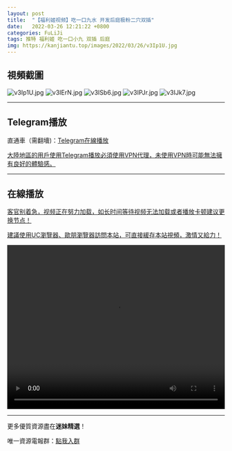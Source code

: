 ```yaml
---
layout: post
title:  "【福利姬视频】吃一口九水 开发后庭极粉二穴双插"
date:   2022-03-26 12:21:22 +0800
categories: FuLiJi
tags: 推特 福利姬 吃一口小九 双插 后庭
img: https://kanjiantu.top/images/2022/03/26/v3Ip1U.jpg
---
```



## 視頻截圖

![v3Ip1U.jpg](https://kanjiantu.top/images/2022/03/26/v3Ip1U.jpg)
![v3IErN.jpg](https://kanjiantu.top/images/2022/03/26/v3IErN.jpg)
![v3ISb6.jpg](https://kanjiantu.top/images/2022/03/26/v3ISb6.jpg)
![v3IPJr.jpg](https://kanjiantu.top/images/2022/03/26/v3IPJr.jpg)
![v3IJk7.jpg](https://kanjiantu.top/images/2022/03/26/v3IJk7.jpg)

* * *
## Telegram播放

直通車（需翻墻)：[Telegram在線播放](https://t.me/mimeijingxuan/368)

<u>大陸地區的用戶使用Telegram播放必須使用VPN代理，未使用VPN時可能無法擁有良好的體驗感。</u> 
* * *
## 在線播放
<u>客官别着急，视频正在努力加载，如长时间等待视频无法加载或者播放卡顿建议更换节点！</u>

<u>建議使用UC瀏覽器、歐朋瀏覽器訪問本站，可直接緩存本站視頻，激情又給力！</u>
<center><video src="https://cdn.publer.io/uploads/videos/6246f3c8db279732fb55c04c/0d1619b3cd90c1ed226825d553842ed0.mp4" width="100%" height="380px" controls="controls"></video></center>


* * *
更多優質資源盡在**迷妹精選**！

唯一資源電報群：[點我入群](https://t.me/mimeijingxuan)


